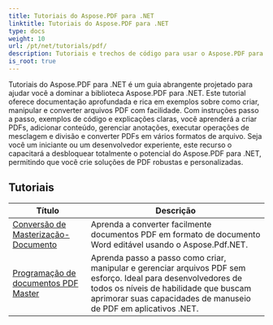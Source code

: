 ```yaml
---
title: Tutoriais do Aspose.PDF para .NET
linktitle: Tutoriais do Aspose.PDF para .NET
type: docs
weight: 10
url: /pt/net/tutorials/pdf/
description: Tutoriais e trechos de código para usar o Aspose.PDF para .NET. Ele apresenta, incluindo criação, edição, conversão, impressão e recursos para processamento de documentos PDF.
is_root: true
---
```


Tutoriais do Aspose.PDF para .NET é um guia abrangente projetado para ajudar você a dominar a biblioteca Aspose.PDF para .NET. Este tutorial oferece documentação aprofundada e rica em exemplos sobre como criar, manipular e converter arquivos PDF com facilidade. Com instruções passo a passo, exemplos de código e explicações claras, você aprenderá a criar PDFs, adicionar conteúdo, gerenciar anotações, executar operações de mesclagem e divisão e converter PDFs em vários formatos de arquivo. Seja você um iniciante ou um desenvolvedor experiente, este recurso o capacitará a desbloquear totalmente o potencial do Aspose.PDF para .NET, permitindo que você crie soluções de PDF robustas e personalizadas.

## Tutoriais
| Título | Descrição |
| --- | --- | 
| [Conversão de Masterização-Documento](./mastering-document-conversion/) | Aprenda a converter facilmente documentos PDF em formato de documento Word editável usando o Aspose.Pdf.NET. |
| [Programação de documentos PDF Master](./master-pdf-document-programming/) | Aprenda passo a passo como criar, manipular e gerenciar arquivos PDF sem esforço. Ideal para desenvolvedores de todos os níveis de habilidade que buscam aprimorar suas capacidades de manuseio de PDF em aplicativos .NET. | 